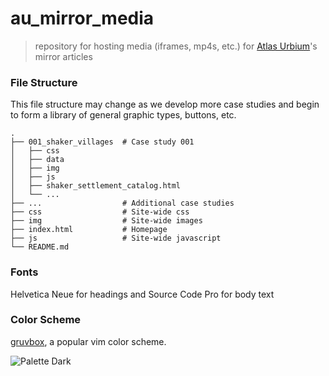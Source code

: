 # au_mirror_media
> repository for hosting media (iframes, mp4s, etc.) for [Atlas Urbium]'s mirror articles

[Atlas Urbium]: https://au.mirror.xyz

### File Structure

This file structure may change as we develop more case studies and begin to form
a library of general graphic types, buttons, etc.

    .
    ├── 001_shaker_villages  # Case study 001
    │   ├── css
    │   ├── data
    │   ├── img
    │   ├── js
    │   ├── shaker_settlement_catalog.html
    │   └── ...
    ├── ...                  # Additional case studies           
    ├── css                  # Site-wide css
    ├── img                  # Site-wide images
    ├── index.html           # Homepage
    ├── js                   # Site-wide javascript
    └── README.md

### Fonts
Helvetica Neue for headings and Source Code Pro for body text

### Color Scheme
[gruvbox][], a popular vim color scheme.

![Palette Dark](http://i.imgur.com/wa666xg.png)

[gruvbox]: https://github.com/morhetz/gruvbox
